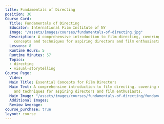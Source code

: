 ```yaml
---
title: Fundamentals of Directing
position: 36
Course Card:
  Title: Fundamentals of Directing
  Educator: International Film Institute of NY
  Image: "/assets/images/courses/fundamentals-of-directing.jpg"
  Description: A comprehensive introduction to film directing, covering essential
    concepts and techniques for aspiring directors and film enthusiasts.
  Lessons: 8
  Runtime Hours: 5
  Runtime Minutes: 57
  Topics:
  - directing
  - visual-storytelling
Course Page:
  Video: 
  Main Title: Essential Concepts for Film Directors
  Main Text: A comprehensive introduction to film directing, covering essential concepts
    and techniques for aspiring directors and film enthusiasts.
  Main Image: "/assets/images/courses/fundamentals-of-directing/fundamentals-of-directing-main.jpg"
  Additional Images: 
  Review Average: 
course_purchase: true
layout: course
---
```


